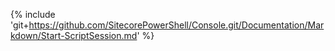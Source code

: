 {% include 'git+https://github.com/SitecorePowerShell/Console.git/Documentation/Markdown/Start-ScriptSession.md' %}
